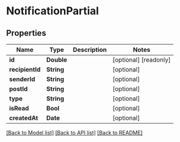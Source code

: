 # NotificationPartial

## Properties
Name | Type | Description | Notes
------------ | ------------- | ------------- | -------------
**id** | **Double** |  | [optional] [readonly] 
**recipientId** | **String** |  | [optional] 
**senderId** | **String** |  | [optional] 
**postId** | **String** |  | [optional] 
**type** | **String** |  | [optional] 
**isRead** | **Bool** |  | [optional] 
**createdAt** | **Date** |  | [optional] 

[[Back to Model list]](../README.md#documentation-for-models) [[Back to API list]](../README.md#documentation-for-api-endpoints) [[Back to README]](../README.md)


